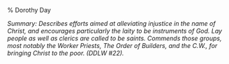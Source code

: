 % Dorothy Day

*Summary: Describes efforts aimed at alleviating injustice in the name
of Christ, and encourages particularly the laity to be instruments of
God. Lay people as well as clerics are called to be saints. Commends
those groups, most notably the Worker Priests, The Order of Builders,
and the C.W., for bringing Christ to the poor. (DDLW \#22).*


